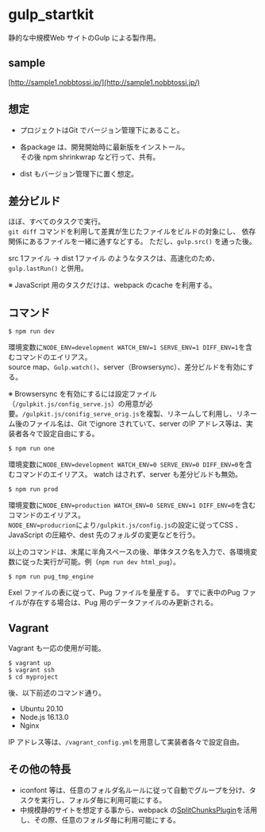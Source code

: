 # gulp_startkit

静的な中規模Web サイトのGulp による製作用。

## sample

[http://sample1.nobbtossi.jp/](http://sample1.nobbtossi.jp/)

## 想定

- プロジェクトはGit でバージョン管理下にあること。

- 各package は、開発開始時に最新版をインストール。  
その後 npm shrinkwrap など行って、共有。

- dist もバージョン管理下に置く想定。

## 差分ビルド

ほぼ、すべてのタスクで実行。  
`git diff` コマンドを利用して差異が生じたファイルをビルドの対象にし、 依存関係にあるファイルを一緒に通すなどする。
ただし、`gulp.src()` を通った後。

src 1ファイル → dist 1ファイル のようなタスクは、高速化のため、`gulp.lastRun()` と併用。  

※ JavaScript 用のタスクだけは、webpack のcache を利用する。

## コマンド

```
$ npm run dev
```

環境変数に` NODE_ENV=development WATCH_ENV=1 SERVE_ENV=1 DIFF_ENV=1 `を含むコマンドのエイリアス。  
source map、`Gulp.watch()`、server（Browsersync）、差分ビルドを有効にする。

※ Browsersync を有効にするには設定ファイル（`/gulpkit.js/config_serve.js`）の用意が必要。`/gulpkit.js/conifig_serve_orig.js`を複製、リネームして利用し、リネーム後のファイル名は、Git でignore されていて、server のIP アドレス等は、実装者各々で設定自由にする。
```
$ npm run one
```
環境変数に`NODE_ENV=development WATCH_ENV=0 SERVE_ENV=0 DIFF_ENV=0`を含むコマンドのエイリアス。
watch はされず、server も差分ビルドも無効。

```
$ npm run prod
```
環境変数に`NODE_ENV=production WATCH_ENV=0 SERVE_ENV=1 DIFF_ENV=0`を含むコマンドのエイリアス。  
`NODE_ENV=producrion`により`/gulpkit.js/config.js`の設定に従ってCSS 、JavaScript の圧縮や、dest 先のフォルダの変更などを行う。  

以上のコマンドは、末尾に半角スペースの後、単体タスク名を入力で、各環境変数に従った実行が可能。例（`npm run dev html_pug`）。  

```
$ npm run pug_tmp_engine
```
Exel ファイルの表に従って、Pug ファイルを量産する。
すでに表中のPug ファイルが存在する場合は、Pug 用のデータファイルのみ更新される。

## Vagrant

Vagrant も一応の使用が可能。
```
$ vagrant up
$ vagrant ssh
$ cd myproject
```
後、以下前述のコマンド通り。

- Ubuntu 20.10
- Node.js 16.13.0
- Nginx

IP アドレス等は、`/vagrant_config.yml`を用意して実装者各々で設定自由｡

## その他の特長

- iconfont 等は、任意のフォルダ名ルールに従って自動でグループを分け、タスクを実行し、フォルダ毎に利用可能にする。
- 中規模静的サイトを想定する事から、webpack の[SplitChunksPlugin](https://webpack.js.org/plugins/split-chunks-plugin/)を活用し、その際、任意のフォルダ毎に利用可能にする。
